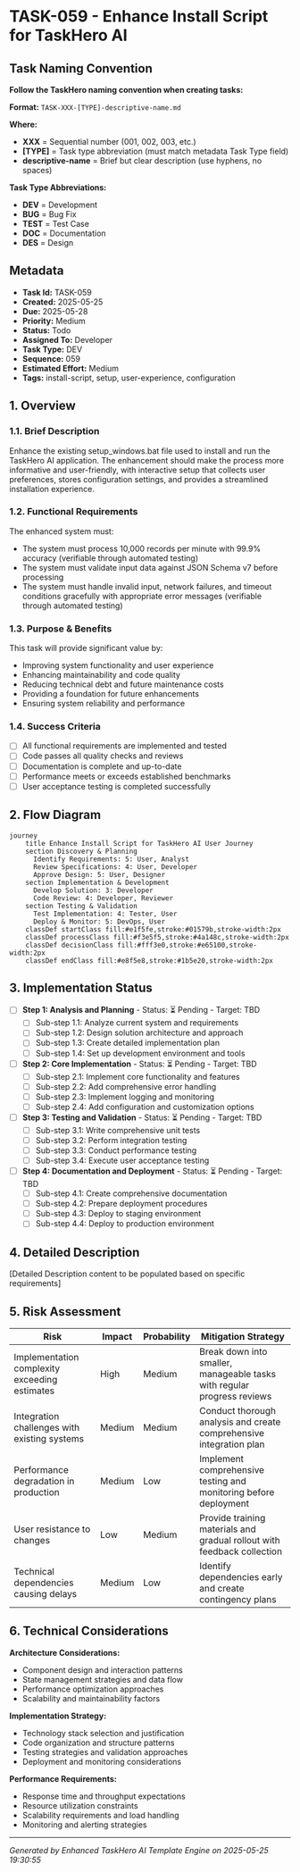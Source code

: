 # TASK-059 - Enhance Install Script for TaskHero AI

## Task Naming Convention
**Follow the TaskHero naming convention when creating tasks:**

**Format:** `TASK-XXX-[TYPE]-descriptive-name.md`

**Where:**
- **XXX** = Sequential number (001, 002, 003, etc.)
- **[TYPE]** = Task type abbreviation (must match metadata Task Type field)
- **descriptive-name** = Brief but clear description (use hyphens, no spaces)

**Task Type Abbreviations:**
- **DEV** = Development
- **BUG** = Bug Fix
- **TEST** = Test Case
- **DOC** = Documentation
- **DES** = Design

## Metadata
- **Task Id:** TASK-059
- **Created:** 2025-05-25
- **Due:** 2025-05-28
- **Priority:** Medium
- **Status:** Todo
- **Assigned To:** Developer
- **Task Type:** DEV
- **Sequence:** 059
- **Estimated Effort:** Medium
- **Tags:** install-script, setup, user-experience, configuration

## 1. Overview
### 1.1. Brief Description
Enhance the existing setup_windows.bat file used to install and run the TaskHero AI application. 
            The enhancement should make the process more informative and user-friendly, with interactive setup 
            that collects user preferences, stores configuration settings, and provides a streamlined installation experience.

### 1.2. Functional Requirements
The enhanced system must:
- The system must process 10,000 records per minute with 99.9% accuracy (verifiable through automated testing)
- The system must validate input data against JSON Schema v7 before processing
- The system must handle invalid input, network failures, and timeout conditions gracefully with appropriate error messages (verifiable through automated testing)

### 1.3. Purpose & Benefits
This task will provide significant value by:
- Improving system functionality and user experience
- Enhancing maintainability and code quality
- Reducing technical debt and future maintenance costs
- Providing a foundation for future enhancements
- Ensuring system reliability and performance

### 1.4. Success Criteria
- [ ] All functional requirements are implemented and tested
- [ ] Code passes all quality checks and reviews
- [ ] Documentation is complete and up-to-date
- [ ] Performance meets or exceeds established benchmarks
- [ ] User acceptance testing is completed successfully

## 2. Flow Diagram
```mermaid
journey
    title Enhance Install Script for TaskHero AI User Journey
    section Discovery & Planning
      Identify Requirements: 5: User, Analyst
      Review Specifications: 4: User, Developer
      Approve Design: 5: User, Designer
    section Implementation & Development
      Develop Solution: 3: Developer
      Code Review: 4: Developer, Reviewer
    section Testing & Validation
      Test Implementation: 4: Tester, User
      Deploy & Monitor: 5: DevOps, User
    classDef startClass fill:#e1f5fe,stroke:#01579b,stroke-width:2px
    classDef processClass fill:#f3e5f5,stroke:#4a148c,stroke-width:2px
    classDef decisionClass fill:#fff3e0,stroke:#e65100,stroke-width:2px
    classDef endClass fill:#e8f5e8,stroke:#1b5e20,stroke-width:2px
```

## 3. Implementation Status
- [ ] **Step 1: Analysis and Planning** - Status: ⏳ Pending - Target: TBD
  - [ ] Sub-step 1.1: Analyze current system and requirements
  - [ ] Sub-step 1.2: Design solution architecture and approach
  - [ ] Sub-step 1.3: Create detailed implementation plan
  - [ ] Sub-step 1.4: Set up development environment and tools

- [ ] **Step 2: Core Implementation** - Status: ⏳ Pending - Target: TBD
  - [ ] Sub-step 2.1: Implement core functionality and features
  - [ ] Sub-step 2.2: Add comprehensive error handling
  - [ ] Sub-step 2.3: Implement logging and monitoring
  - [ ] Sub-step 2.4: Add configuration and customization options

- [ ] **Step 3: Testing and Validation** - Status: ⏳ Pending - Target: TBD
  - [ ] Sub-step 3.1: Write comprehensive unit tests
  - [ ] Sub-step 3.2: Perform integration testing
  - [ ] Sub-step 3.3: Conduct performance testing
  - [ ] Sub-step 3.4: Execute user acceptance testing

- [ ] **Step 4: Documentation and Deployment** - Status: ⏳ Pending - Target: TBD
  - [ ] Sub-step 4.1: Create comprehensive documentation
  - [ ] Sub-step 4.2: Prepare deployment procedures
  - [ ] Sub-step 4.3: Deploy to staging environment
  - [ ] Sub-step 4.4: Deploy to production environment

## 4. Detailed Description
[Detailed Description content to be populated based on specific requirements]

## 5. Risk Assessment
| Risk | Impact | Probability | Mitigation Strategy |
|------|--------|-------------|-------------------|
| Implementation complexity exceeding estimates | High | Medium | Break down into smaller, manageable tasks with regular progress reviews |
| Integration challenges with existing systems | Medium | Medium | Conduct thorough analysis and create comprehensive integration plan |
| Performance degradation in production | Medium | Low | Implement comprehensive testing and monitoring before deployment |
| User resistance to changes | Low | Medium | Provide training materials and gradual rollout with feedback collection |
| Technical dependencies causing delays | Medium | Low | Identify dependencies early and create contingency plans |

## 6. Technical Considerations
**Architecture Considerations:**
- Component design and interaction patterns
- State management strategies and data flow
- Performance optimization approaches
- Scalability and maintainability factors

**Implementation Strategy:**
- Technology stack selection and justification
- Code organization and structure patterns
- Testing strategies and validation approaches
- Deployment and monitoring considerations

**Performance Requirements:**
- Response time and throughput expectations
- Resource utilization constraints
- Scalability requirements and load handling
- Monitoring and alerting strategies

---
*Generated by Enhanced TaskHero AI Template Engine on 2025-05-25 19:30:55*